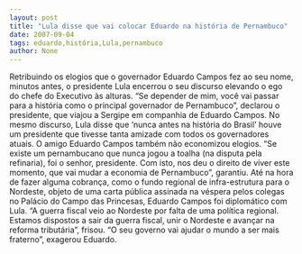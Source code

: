 ```yaml
---
layout: post
title: "Lula disse que vai colocar Eduardo na história de Pernambuco"
date: 2007-09-04
tags: eduardo,história,Lula,pernambuco
author: None
---
```

Retribuindo os elogios que o governador Eduardo Campos fez ao seu nome, minutos antes, o presidente Lula encerrou o seu discurso elevando o ego do chefe do Executivo &agrave;s alturas.
&ldquo;Se depender de mim, voc&ecirc; vai passar para a hist&oacute;ria como o principal governador de Pernambuco&rdquo;, declarou o presidente, que viajou a Sergipe em companhia de Eduardo Campos.
No mesmo discurso, Lula disse que &lsquo;nunca antes na hist&oacute;ria do Brasil&rsquo; houve um presidente que tivesse tanta amizade com todos os governadores atuais.
O amigo Eduardo Campos tamb&eacute;m n&atilde;o economizou elogios. &ldquo;Se existe um pernambucano que nunca jogou a toalha (na disputa pela refinaria), foi o senhor, presidente. Com isto, nos deu o direito de viver este momento, que vai mudar a economia de Pernambuco&rdquo;, garantiu.
At&eacute; na hora de fazer alguma cobran&ccedil;a, como o fundo regional de infra-estrutura para o Nordeste, objeto de uma carta p&uacute;blica assinada na v&eacute;spera pelos colegas no Pal&aacute;cio do Campo das Princesas, Eduardo Campos foi diplom&aacute;tico com Lula. &ldquo;A guerra fiscal veio ao Nordeste por falta de uma pol&iacute;tica regional. Estamos dispostos a sair da guerra fiscal, unir o Nordeste e avan&ccedil;ar na reforma tribut&aacute;ria&rdquo;, frisou. &ldquo;O seu governo vai ajudar o mundo a ser mais fraterno&rdquo;, exagerou Eduardo. 